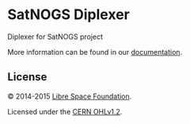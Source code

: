 # SatNOGS Diplexer

Diplexer for SatNOGS project

More information can be found in our [documentation](https://satnogs.org/documentation/hardware/).

## License

&copy; 2014-2015 [Libre Space Foundation](http://librespacefoundation.org).

Licensed under the [CERN OHLv1.2](LICENSE).
